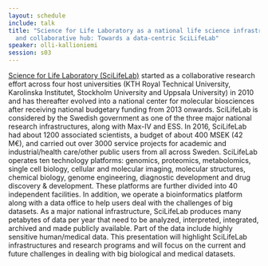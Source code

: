 ```yaml
---
layout: schedule
include: talk
title: "Science for Life Laboratory as a national life science infrastructure
  and collaborative hub: Towards a data-centric SciLifeLab"
speaker: olli-kallioniemi
session: s03
---
```


[Science for Life Laboratory (SciLifeLab)](www.SciLifeLab.se) started as a
collaborative research effort across four host universities (KTH Royal Technical
University, Karolinska Institutet, Stockholm University and Uppsala University)
in 2010 and has thereafter evolved into a national center for molecular
biosciences after receiving national budgetary funding from 2013 onwards.
SciLifeLab is considered by the Swedish government as one of the three major
national research infrastructures, along with Max-IV and ESS. In 2016,
SciLifeLab had about 1200 associated scientists, a budget of about 400 MSEK (42
M€), and carried out over 3000 service projects for academic and
industrial/health care/other public users from all across Sweden. SciLifeLab
operates ten technology platforms: genomics, proteomics, metabolomics, single
cell biology, cellular and molecular imaging, molecular structures, chemical
biology, genome engineering, diagnostic development and drug discovery &
development. These platforms are further divided into 40 independent facilities.
In addition, we operate a bioinformatics platform along with a data office to
help users deal with the challenges of big datasets. As a major national
infrastructure, SciLifeLab produces many petabytes of data per year that need to
be analyzed, interpreted, integrated, archived and made publicly available. Part
of the data include highly sensitive human/medical data. This presentation will
highlight SciLifeLab infrastructures and research programs and will focus on the
current and future challenges in dealing with big biological and medical
datasets.
